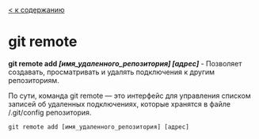 [< к содержанию](/readme.md)
# git remote

**git remote add *[имя_удаленного_репозитория] [адрес]*** - Позволяет создавать, просматривать и удалять подключения к другим репозиториям.

По сути, команда git remote — это интерфейс для управления списком записей об удаленных подключениях, которые хранятся в файле /.git/config репозитория. 

~~~
git remote add [имя_удаленного_репозитория] [адрес]
~~~